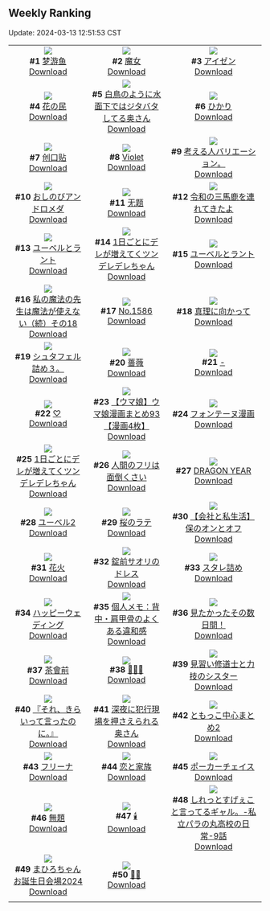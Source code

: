 ## Weekly Ranking
Update: 2024-03-13 12:51:53 CST

|      |      |      |
| :----: | :----: | :----: |
| ![](https://i.pixiv.re/c/240x480/img-master/img/2024/03/05/00/32/27/116631274_p0_master1200.jpg)<br>**#1** [梦游鱼](https://www.pixiv.net/artworks/116631274)<br>[Download](https://i.pixiv.re/img-original/img/2024/03/05/00/32/27/116631274_p0.jpg) | ![](https://i.pixiv.re/c/240x480/img-master/img/2024/03/07/16/44/25/116699716_p0_master1200.jpg)<br>**#2** [魔女](https://www.pixiv.net/artworks/116699716)<br>[Download](https://i.pixiv.re/img-original/img/2024/03/07/16/44/25/116699716_p0.jpg) | ![](https://i.pixiv.re/c/240x480/img-master/img/2024/03/05/00/00/17/116629855_p0_master1200.jpg)<br>**#3** [アイゼン](https://www.pixiv.net/artworks/116629855)<br>[Download](https://i.pixiv.re/img-original/img/2024/03/05/00/00/17/116629855_p0.jpg) |
| ![](https://i.pixiv.re/c/240x480/img-master/img/2024/03/06/21/11/48/116679287_p0_master1200.jpg)<br>**#4** [花の民](https://www.pixiv.net/artworks/116679287)<br>[Download](https://i.pixiv.re/img-original/img/2024/03/06/21/11/48/116679287_p0.jpg) | ![](https://i.pixiv.re/c/240x480/img-master/img/2024/03/06/00/04/34/116657699_p0_master1200.jpg)<br>**#5** [白鳥のように水面下ではジタバタしてる奥さん](https://www.pixiv.net/artworks/116657699)<br>[Download](https://i.pixiv.re/img-original/img/2024/03/06/00/04/34/116657699_p0.jpg) | ![](https://i.pixiv.re/c/240x480/img-master/img/2024/03/06/07/17/45/116664329_p0_master1200.jpg)<br>**#6** [ひかり](https://www.pixiv.net/artworks/116664329)<br>[Download](https://i.pixiv.re/img-original/img/2024/03/06/07/17/45/116664329_p0.jpg) |
| ![](https://i.pixiv.re/c/240x480/img-master/img/2024/03/06/11/30/04/116667477_p0_master1200.jpg)<br>**#7** [创口贴](https://www.pixiv.net/artworks/116667477)<br>[Download](https://i.pixiv.re/img-original/img/2024/03/06/11/30/04/116667477_p0.jpg) | ![](https://i.pixiv.re/c/240x480/img-master/img/2024/03/07/00/00/10/116684786_p0_master1200.jpg)<br>**#8** [Violet](https://www.pixiv.net/artworks/116684786)<br>[Download](https://i.pixiv.re/img-original/img/2024/03/07/00/00/10/116684786_p0.jpg) | ![](https://i.pixiv.re/c/240x480/img-master/img/2024/03/06/06/45/53/116663846_p0_master1200.jpg)<br>**#9** [考える人バリエーション。](https://www.pixiv.net/artworks/116663846)<br>[Download](https://i.pixiv.re/img-original/img/2024/03/06/06/45/53/116663846_p0.jpg) |
| ![](https://i.pixiv.re/c/240x480/img-master/img/2024/03/05/00/00/14/116629839_p0_master1200.jpg)<br>**#10** [おしのびアンドロメダ](https://www.pixiv.net/artworks/116629839)<br>[Download](https://i.pixiv.re/img-original/img/2024/03/05/00/00/14/116629839_p0.jpg) | ![](https://i.pixiv.re/c/240x480/img-master/img/2024/03/06/12/02/12/116668063_p0_master1200.jpg)<br>**#11** [无题](https://www.pixiv.net/artworks/116668063)<br>[Download](https://i.pixiv.re/img-original/img/2024/03/06/12/02/12/116668063_p0.jpg) | ![](https://i.pixiv.re/c/240x480/img-master/img/2024/03/06/00/21/14/116658301_p0_master1200.jpg)<br>**#12** [令和の三馬鹿を連れてきたよ](https://www.pixiv.net/artworks/116658301)<br>[Download](https://i.pixiv.re/img-original/img/2024/03/06/00/21/14/116658301_p0.jpg) |
| ![](https://i.pixiv.re/c/240x480/img-master/img/2024/03/05/14/06/01/116642477_p0_master1200.jpg)<br>**#13** [ユーベルとラント](https://www.pixiv.net/artworks/116642477)<br>[Download](https://i.pixiv.re/img-original/img/2024/03/05/14/06/01/116642477_p0.jpg) | ![](https://i.pixiv.re/c/240x480/img-master/img/2024/03/05/00/01/11/116630027_p0_master1200.jpg)<br>**#14** [1日ごとにデレが増えてくツンデレデレちゃん](https://www.pixiv.net/artworks/116630027)<br>[Download](https://i.pixiv.re/img-original/img/2024/03/05/00/01/11/116630027_p0.jpg) | ![](https://i.pixiv.re/c/240x480/img-master/img/2024/03/06/15/20/31/116670924_p0_master1200.jpg)<br>**#15** [ユーベルとラント](https://www.pixiv.net/artworks/116670924)<br>[Download](https://i.pixiv.re/img-original/img/2024/03/06/15/20/31/116670924_p0.jpg) |
| ![](https://i.pixiv.re/c/240x480/img-master/img/2024/03/07/13/53/54/116657557_p0_master1200.jpg)<br>**#16** [私の魔法の先生は魔法が使えない（続）その18](https://www.pixiv.net/artworks/116657557)<br>[Download](https://i.pixiv.re/img-original/img/2024/03/07/13/53/54/116657557_p0.jpg) | ![](https://i.pixiv.re/c/240x480/img-master/img/2024/03/05/00/00/14/116629836_p0_master1200.jpg)<br>**#17** [No.1586](https://www.pixiv.net/artworks/116629836)<br>[Download](https://i.pixiv.re/img-original/img/2024/03/05/00/00/14/116629836_p0.jpg) | ![](https://i.pixiv.re/c/240x480/img-master/img/2024/03/07/03/30/41/116689505_p0_master1200.jpg)<br>**#18** [真理に向かって](https://www.pixiv.net/artworks/116689505)<br>[Download](https://i.pixiv.re/img-original/img/2024/03/07/03/30/41/116689505_p0.jpg) |
| ![](https://i.pixiv.re/c/240x480/img-master/img/2024/03/06/04/47/28/116662723_p0_master1200.jpg)<br>**#19** [シュタフェル詰め３。](https://www.pixiv.net/artworks/116662723)<br>[Download](https://i.pixiv.re/img-original/img/2024/03/06/04/47/28/116662723_p0.jpg) | ![](https://i.pixiv.re/c/240x480/img-master/img/2024/03/05/00/00/08/116629798_p0_master1200.jpg)<br>**#20** [薔薇](https://www.pixiv.net/artworks/116629798)<br>[Download](https://i.pixiv.re/img-original/img/2024/03/05/00/00/08/116629798_p0.jpg) | ![](https://i.pixiv.re/c/240x480/img-master/img/2024/03/06/00/20/46/116658293_p0_master1200.jpg)<br>**#21** [-](https://www.pixiv.net/artworks/116658293)<br>[Download](https://i.pixiv.re/img-original/img/2024/03/06/00/20/46/116658293_p0.jpg) |
| ![](https://i.pixiv.re/c/240x480/img-master/img/2024/03/06/05/48/34/116663322_p0_master1200.jpg)<br>**#22** [♡](https://www.pixiv.net/artworks/116663322)<br>[Download](https://i.pixiv.re/img-original/img/2024/03/06/05/48/34/116663322_p0.jpg) | ![](https://i.pixiv.re/c/240x480/img-master/img/2024/03/06/00/01/13/116657511_p0_master1200.jpg)<br>**#23** [【ウマ娘】ウマ娘漫画まとめ93【漫画4枚】](https://www.pixiv.net/artworks/116657511)<br>[Download](https://i.pixiv.re/img-original/img/2024/03/06/00/01/13/116657511_p0.jpg) | ![](https://i.pixiv.re/c/240x480/img-master/img/2024/03/05/00/13/47/116630596_p0_master1200.jpg)<br>**#24** [フォンテーヌ漫画](https://www.pixiv.net/artworks/116630596)<br>[Download](https://i.pixiv.re/img-original/img/2024/03/05/00/13/47/116630596_p0.jpg) |
| ![](https://i.pixiv.re/c/240x480/img-master/img/2024/03/07/00/00/54/116684958_p0_master1200.jpg)<br>**#25** [1日ごとにデレが増えてくツンデレデレちゃん](https://www.pixiv.net/artworks/116684958)<br>[Download](https://i.pixiv.re/img-original/img/2024/03/07/00/00/54/116684958_p0.jpg) | ![](https://i.pixiv.re/c/240x480/img-master/img/2024/03/07/17/00/13/116700055_p0_master1200.jpg)<br>**#26** [人間のフリは面倒くさい](https://www.pixiv.net/artworks/116700055)<br>[Download](https://i.pixiv.re/img-original/img/2024/03/07/17/00/13/116700055_p0.jpg) | ![](https://i.pixiv.re/c/240x480/img-master/img/2024/03/06/13/19/20/116669177_p0_master1200.jpg)<br>**#27** [DRAGON YEAR](https://www.pixiv.net/artworks/116669177)<br>[Download](https://i.pixiv.re/img-original/img/2024/03/06/13/19/20/116669177_p0.jpg) |
| ![](https://i.pixiv.re/c/240x480/img-master/img/2024/03/06/16/16/42/116671843_p0_master1200.jpg)<br>**#28** [ユーベル2](https://www.pixiv.net/artworks/116671843)<br>[Download](https://i.pixiv.re/img-original/img/2024/03/06/16/16/42/116671843_p0.jpg) | ![](https://i.pixiv.re/c/240x480/img-master/img/2024/03/07/20/30/01/116705122_p0_master1200.jpg)<br>**#29** [桜のラテ](https://www.pixiv.net/artworks/116705122)<br>[Download](https://i.pixiv.re/img-original/img/2024/03/07/20/30/01/116705122_p0.jpg) | ![](https://i.pixiv.re/c/240x480/img-master/img/2024/03/05/12/00/19/116640573_p0_master1200.jpg)<br>**#30** [【会社と私生活】保のオンとオフ](https://www.pixiv.net/artworks/116640573)<br>[Download](https://i.pixiv.re/img-original/img/2024/03/05/12/00/19/116640573_p0.jpg) |
| ![](https://i.pixiv.re/c/240x480/img-master/img/2024/03/06/00/00/18/116657344_p0_master1200.jpg)<br>**#31** [花火](https://www.pixiv.net/artworks/116657344)<br>[Download](https://i.pixiv.re/img-original/img/2024/03/06/00/00/18/116657344_p0.jpg) | ![](https://i.pixiv.re/c/240x480/img-master/img/2024/03/06/21/10/23/116679245_p0_master1200.jpg)<br>**#32** [錠前サオリのドレス](https://www.pixiv.net/artworks/116679245)<br>[Download](https://i.pixiv.re/img-original/img/2024/03/06/21/10/23/116679245_p0.jpg) | ![](https://i.pixiv.re/c/240x480/img-master/img/2024/03/06/22/00/28/116680810_p0_master1200.jpg)<br>**#33** [スタレ詰め](https://www.pixiv.net/artworks/116680810)<br>[Download](https://i.pixiv.re/img-original/img/2024/03/06/22/00/28/116680810_p0.jpg) |
| ![](https://i.pixiv.re/c/240x480/img-master/img/2024/03/06/17/47/32/116673635_p0_master1200.jpg)<br>**#34** [ハッピーウェディング](https://www.pixiv.net/artworks/116673635)<br>[Download](https://i.pixiv.re/img-original/img/2024/03/06/17/47/32/116673635_p0.jpg) | ![](https://i.pixiv.re/c/240x480/img-master/img/2024/03/05/06/00/04/116636255_p0_master1200.jpg)<br>**#35** [個人メモ：背中・肩甲骨のよくある違和感](https://www.pixiv.net/artworks/116636255)<br>[Download](https://i.pixiv.re/img-original/img/2024/03/05/06/00/04/116636255_p0.jpg) | ![](https://i.pixiv.re/c/240x480/img-master/img/2024/03/06/13/05/25/116669009_p0_master1200.jpg)<br>**#36** [見たかったその数日間！](https://www.pixiv.net/artworks/116669009)<br>[Download](https://i.pixiv.re/img-original/img/2024/03/06/13/05/25/116669009_p0.jpg) |
| ![](https://i.pixiv.re/c/240x480/img-master/img/2024/03/06/00/00/21/116657359_p0_master1200.jpg)<br>**#37** [茶會前](https://www.pixiv.net/artworks/116657359)<br>[Download](https://i.pixiv.re/img-original/img/2024/03/06/00/00/21/116657359_p0.jpg) | ![](https://i.pixiv.re/c/240x480/img-master/img/2024/03/05/22/33/57/116654412_p0_master1200.jpg)<br>**#38** [💙💜💚](https://www.pixiv.net/artworks/116654412)<br>[Download](https://i.pixiv.re/img-original/img/2024/03/05/22/33/57/116654412_p0.jpg) | ![](https://i.pixiv.re/c/240x480/img-master/img/2024/03/07/18/59/10/116702645_p0_master1200.jpg)<br>**#39** [見習い修道士と力技のシスター](https://www.pixiv.net/artworks/116702645)<br>[Download](https://i.pixiv.re/img-original/img/2024/03/07/18/59/10/116702645_p0.jpg) |
| ![](https://i.pixiv.re/c/240x480/img-master/img/2024/03/06/00/02/50/116657626_p0_master1200.jpg)<br>**#40** [『それ、きらいって言ったのに。』](https://www.pixiv.net/artworks/116657626)<br>[Download](https://i.pixiv.re/img-original/img/2024/03/06/00/02/50/116657626_p0.jpg) | ![](https://i.pixiv.re/c/240x480/img-master/img/2024/03/05/00/01/38/116630063_p0_master1200.jpg)<br>**#41** [深夜に犯行現場を押さえられる奥さん](https://www.pixiv.net/artworks/116630063)<br>[Download](https://i.pixiv.re/img-original/img/2024/03/05/00/01/38/116630063_p0.jpg) | ![](https://i.pixiv.re/c/240x480/img-master/img/2024/03/06/20/20/09/116677727_p0_master1200.jpg)<br>**#42** [ともっこ中心まとめ2](https://www.pixiv.net/artworks/116677727)<br>[Download](https://i.pixiv.re/img-original/img/2024/03/06/20/20/09/116677727_p0.jpg) |
| ![](https://i.pixiv.re/c/240x480/img-master/img/2024/03/07/22/57/44/116709821_p0_master1200.jpg)<br>**#43** [フリーナ](https://www.pixiv.net/artworks/116709821)<br>[Download](https://i.pixiv.re/img-original/img/2024/03/07/22/57/44/116709821_p0.jpg) | ![](https://i.pixiv.re/c/240x480/img-master/img/2024/03/06/00/00/18/116657343_p0_master1200.jpg)<br>**#44** [恋と家族](https://www.pixiv.net/artworks/116657343)<br>[Download](https://i.pixiv.re/img-original/img/2024/03/06/00/00/18/116657343_p0.jpg) | ![](https://i.pixiv.re/c/240x480/img-master/img/2024/03/06/00/00/23/116657374_p0_master1200.jpg)<br>**#45** [ポーカーチェイス](https://www.pixiv.net/artworks/116657374)<br>[Download](https://i.pixiv.re/img-original/img/2024/03/06/00/00/23/116657374_p0.jpg) |
| ![](https://i.pixiv.re/c/240x480/img-master/img/2024/03/07/19/39/32/116703712_p0_master1200.jpg)<br>**#46** [無題](https://www.pixiv.net/artworks/116703712)<br>[Download](https://i.pixiv.re/img-original/img/2024/03/07/19/39/32/116703712_p0.jpg) | ![](https://i.pixiv.re/c/240x480/img-master/img/2024/03/06/00/01/14/116657513_p0_master1200.jpg)<br>**#47** [🕯️](https://www.pixiv.net/artworks/116657513)<br>[Download](https://i.pixiv.re/img-original/img/2024/03/06/00/01/14/116657513_p0.jpg) | ![](https://i.pixiv.re/c/240x480/img-master/img/2024/03/07/00/02/45/116685129_p0_master1200.jpg)<br>**#48** [しれっとすげぇこと言ってるギャル。-私立パラの丸高校の日常-9話](https://www.pixiv.net/artworks/116685129)<br>[Download](https://i.pixiv.re/img-original/img/2024/03/07/00/02/45/116685129_p0.jpg) |
| ![](https://i.pixiv.re/c/240x480/img-master/img/2024/03/06/10/50/08/116666901_p0_master1200.jpg)<br>**#49** [まひろちゃんお誕生日会場2024](https://www.pixiv.net/artworks/116666901)<br>[Download](https://i.pixiv.re/img-original/img/2024/03/06/10/50/08/116666901_p0.jpg) | ![](https://i.pixiv.re/c/240x480/img-master/img/2024/03/06/00/06/52/116657805_p0_master1200.jpg)<br>**#50** [🎂🎉](https://www.pixiv.net/artworks/116657805)<br>[Download](https://i.pixiv.re/img-original/img/2024/03/06/00/06/52/116657805_p0.jpg) |
|      |
